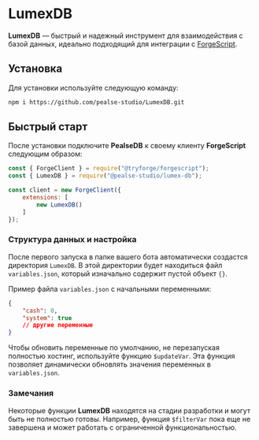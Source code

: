 # LumexDB
**LumexDB** — быстрый и надежный инструмент для взаимодействия с базой данных, идеально подходящий для интеграции с [ForgeScript](https://github.com/tryforge/ForgeScript).

## Установка
Для установки используйте следующую команду:

```bash
npm i https://github.com/pealse-studio/LumexDB.git
```

## Быстрый старт
После установки подключите **PealseDB** к своему клиенту **ForgeScript** следующим образом:

```js
const { ForgeClient } = require("@tryforge/forgescript");
const { LumexDB } = require("@pealse-studio/lumex-db");

const client = new ForgeClient({
    extensions: [
        new LumexDB()
    ]
});
```

### Структура данных и настройка
После первого запуска в папке вашего бота автоматически создастся директория `LumexDB`. В этой директории будет находиться файл `variables.json`, который изначально содержит пустой объект `{}`.

Пример файла `variables.json` с начальными переменными:

```json
{
    "cash": 0,
    "system": true
    // другие переменные
}
```

Чтобы обновить переменные по умолчанию, не перезапуская полностью хостинг, используйте функцию `$updateVar`. Эта функция позволяет динамически обновлять значения переменных в `variables.json`.

### Замечания
Некоторые функции **LumexDB** находятся на стадии разработки и могут быть не полностью готовы. Например, функция `$filterVar` пока еще не завершена и может работать с ограниченной функциональностью.

